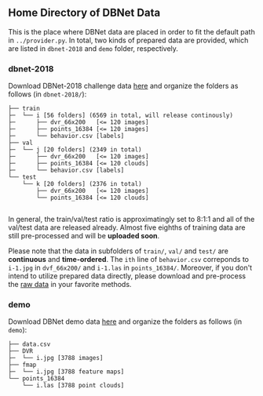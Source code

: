 ## Home Directory of DBNet Data

This is the place where DBNet data are placed in order to fit the default path in `../provider.py`. In total, two kinds of prepared data are provided, which are listed in `dbnet-2018` and `demo` folder, respectively.

### dbnet-2018
Download DBNet-2018 challenge data [here]() and organize the folders as follows (in `dbnet-2018/`):
```
├── train
├─  └── i [56 folders] (6569 in total, will release continously)
├─      ├── dvr_66x200   [<= 120 images]
├─      ├── points_16384 [<= 120 images]
├─      └── behavior.csv [labels]
├── val
├─  └── j [20 folders] (2349 in total)
├─      ├── dvr_66x200   [<= 120 images]
├─      ├── points_16384 [<= 120 clouds]
├─      └── behavior.csv [labels]
└── test
    └── k [20 folders] (2376 in total)
        ├── dvr_66x200   [<= 120 images]
        └── points_16384 [<= 120 clouds]
    
```
In general, the train/val/test ratio is approximatingly set to 8:1:1 and all of the val/test data are released already. Almost five eighths of training data are still pre-processed and will be __uploaded soon__.

Please note that the data in subfolders of `train/`, `val/` and `test/` are __continuous__ and __time-ordered__. The `ith` line of `behavior.csv` correponds to `i-1.jpg` in `dvf_66x200/` and `i-1.las` in `points_16384/`. Moreover, if you don't intend to utilize prepared data directly, please download and pre-process the [raw data]() in your favorite methods.

### demo
Download DBNet demo data [here]() and organize the folders as follows (in `demo`):

```
├── data.csv
├── DVR
├─  └── i.jpg [3788 images]
├── fmap
├─  └── i.jpg [3788 feature maps]
└── points_16384
    └── i.las [3788 point clouds]
```
